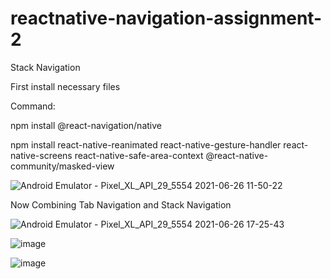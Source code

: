 # reactnative-navigation-assignment-2

Stack Navigation

First install necessary files

Command:

npm install @react-navigation/native

npm install react-native-reanimated react-native-gesture-handler react-native-screens react-native-safe-area-context @react-native-community/masked-view

![Android Emulator - Pixel_XL_API_29_5554 2021-06-26 11-50-22](https://user-images.githubusercontent.com/86486178/123512271-28a7d380-d6a4-11eb-9001-06db07033c92.gif)

Now Combining Tab Navigation and Stack Navigation

![Android Emulator - Pixel_XL_API_29_5554 2021-06-26 17-25-43](https://user-images.githubusercontent.com/86486178/123512344-7cb2b800-d6a4-11eb-987a-7c748c895ebe.gif)

![image](https://user-images.githubusercontent.com/86486178/123512351-8805e380-d6a4-11eb-9ad6-4e11f99e00d8.png)

![image](https://user-images.githubusercontent.com/86486178/123512358-93590f00-d6a4-11eb-87e9-0b37a4faae37.png)
